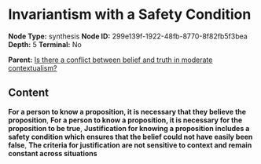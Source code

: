 # Invariantism with a Safety Condition

**Node Type:** synthesis
**Node ID:** 299e139f-1922-48fb-8770-8f82fb5f3bea
**Depth:** 5
**Terminal:** No

**Parent:** [Is there a conflict between belief and truth in moderate contextualism?](is-there-a-conflict-between-belief-and-truth-in-moderate-contextualism-antithesis-3dc9e61e-fab6-4015-9ebf-60a3fc1f18f9.md)

## Content

**For a person to know a proposition, it is necessary that they believe the proposition**, **For a person to know a proposition, it is necessary for the proposition to be true**, **Justification for knowing a proposition includes a safety condition which ensures that the belief could not have easily been false**, **The criteria for justification are not sensitive to context and remain constant across situations**
